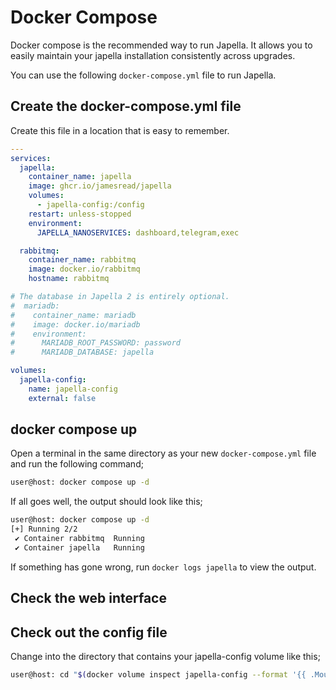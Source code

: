 # Docker Compose

Docker compose is the recommended way to run Japella. It allows you to easily maintain your japella installation consistently across upgrades.

You can use the following `docker-compose.yml` file to run Japella.

## Create the docker-compose.yml file

Create this file in a location that is easy to remember.

```yaml title="docker-compose.yml"
---
services:
  japella:
    container_name: japella
    image: ghcr.io/jamesread/japella
    volumes:
      - japella-config:/config
    restart: unless-stopped
    environment:
      JAPELLA_NANOSERVICES: dashboard,telegram,exec

  rabbitmq:
    container_name: rabbitmq
    image: docker.io/rabbitmq
    hostname: rabbitmq

# The database in Japella 2 is entirely optional.
#  mariadb:
#    container_name: mariadb
#    image: docker.io/mariadb
#    environment:
#      MARIADB_ROOT_PASSWORD: password
#      MARIADB_DATABASE: japella

volumes:
  japella-config:
    name: japella-config
    external: false
```

## docker compose up

Open a terminal in the same directory as your new `docker-compose.yml` file and run the following command;

```bash
user@host: docker compose up -d
```

If all goes well, the output should look like this;

```bash
user@host: docker compose up -d
[+] Running 2/2
 ✔ Container rabbitmq  Running
 ✔ Container japella   Running
```

If something has gone wrong, run `docker logs japella` to view the output.

## Check the web interface



## Check out the config file

Change into the directory that contains your japella-config volume like this;

```bash
user@host: cd "$(docker volume inspect japella-config --format '{{ .Mountpoint }}')"
```
